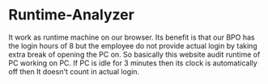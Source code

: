 # Runtime-Analyzer
It work as runtime machine on our browser. Its benefit is that our BPO has the login hours of 8 but the employee do not provide actual login by taking extra break of opening the PC on. So basically this website audit runtime of PC working on PC. If PC is idle for 3 minutes then its clock is automatically off then It doesn't count in actual login.

